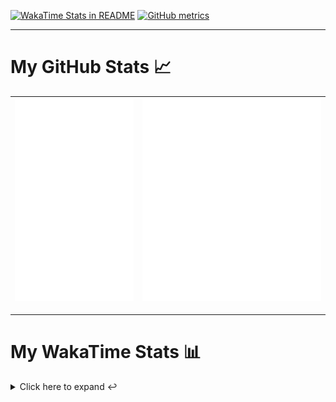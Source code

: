 [![WakaTime Stats in README](https://github.com/LOsioChico/LOsioChico/actions/workflows/waka.yml/badge.svg)](https://github.com/LOsioChico/LOsioChico/actions/workflows/waka.yml) [![GitHub metrics](https://github.com/LOsioChico/LOsioChico/actions/workflows/metrics.yml/badge.svg)](https://github.com/LOsioChico/LOsioChico/actions/workflows/metrics.yml)

---

# My GitHub Stats 📈

| ![](./assets/metrics.svg) | ![](./assets/metrics2.svg) |
| ------------------------- | -------------------------- |

---

# My WakaTime Stats 📊

<details>
<summary>Click here to expand ↩️</summary>
<br>

<!--START_SECTION:waka-->
![Code Time](http://img.shields.io/badge/Code%20Time-2%2C428%20hrs%2045%20mins-blue)

![Lines of code](https://img.shields.io/badge/From%20Hello%20World%20I%27ve%20Written-488.6%20thousand%20lines%20of%20code-blue)

**🐱 My GitHub Data** 

> 📦 718.3 kB Used in GitHub's Storage 
 > 
> 🏆 381 Contributions in the Year 2025
 > 
> 🚫 Not Opted to Hire
 > 
> 📜 31 Public Repositories 
 > 
> 🔑 39 Private Repositories 
 > 
**I'm a Night 🦉** 

```text
🌞 Morning                740 commits         ████░░░░░░░░░░░░░░░░░░░░░   15.22 % 
🌆 Daytime                1564 commits        ████████░░░░░░░░░░░░░░░░░   32.17 % 
🌃 Evening                1655 commits        █████████░░░░░░░░░░░░░░░░   34.04 % 
🌙 Night                  903 commits         █████░░░░░░░░░░░░░░░░░░░░   18.57 % 
```
📅 **I'm Most Productive on Thursday** 

```text
Monday                   617 commits         ███░░░░░░░░░░░░░░░░░░░░░░   12.69 % 
Tuesday                  746 commits         ████░░░░░░░░░░░░░░░░░░░░░   15.34 % 
Wednesday                603 commits         ███░░░░░░░░░░░░░░░░░░░░░░   12.40 % 
Thursday                 928 commits         █████░░░░░░░░░░░░░░░░░░░░   19.09 % 
Friday                   746 commits         ████░░░░░░░░░░░░░░░░░░░░░   15.34 % 
Saturday                 771 commits         ████░░░░░░░░░░░░░░░░░░░░░   15.86 % 
Sunday                   451 commits         ██░░░░░░░░░░░░░░░░░░░░░░░   09.28 % 
```


📊 **This Week I Spent My Time On** 

```text
💬 Programming Languages: 
Scala                    2 hrs 24 mins       ██████████░░░░░░░░░░░░░░░   38.05 % 
TypeScript               2 hrs 3 mins        ████████░░░░░░░░░░░░░░░░░   32.44 % 
Markdown                 39 mins             ███░░░░░░░░░░░░░░░░░░░░░░   10.35 % 
Other                    20 mins             █░░░░░░░░░░░░░░░░░░░░░░░░   05.50 % 
JSON                     18 mins             █░░░░░░░░░░░░░░░░░░░░░░░░   04.82 % 
```

**I Mostly Code in TypeScript** 

```text
TypeScript               35 repos            █████████████░░░░░░░░░░░░   50.72 % 
JavaScript               7 repos             ███░░░░░░░░░░░░░░░░░░░░░░   10.14 % 
Astro                    5 repos             ██░░░░░░░░░░░░░░░░░░░░░░░   07.25 % 
Python                   3 repos             █░░░░░░░░░░░░░░░░░░░░░░░░   04.35 % 
Jupyter Notebook         1 repo              ░░░░░░░░░░░░░░░░░░░░░░░░░   01.45 % 
```




 Last Updated on 18/10/2025 01:04:34 UTC
<!--END_SECTION:waka-->

## </details>
